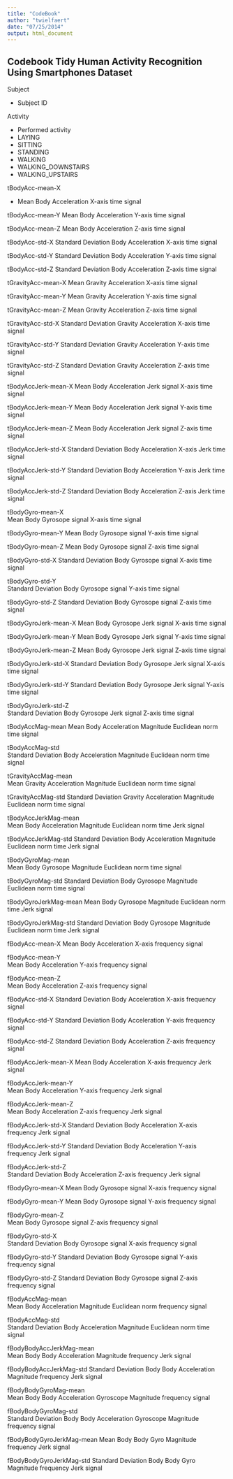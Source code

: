 ```yaml
---
title: "CodeBook"
author: "twielfaert"
date: "07/25/2014"
output: html_document
---
```


Codebook Tidy Human Activity Recognition Using Smartphones Dataset
------------------------------------------------------------------

Subject
*  Subject ID

Activity
*  Performed activity
*    LAYING
*    SITTING
*    STANDING
*    WALKING
*    WALKING_DOWNSTAIRS
*    WALKING_UPSTAIRS
    
tBodyAcc-mean-X
*  Mean Body Acceleration X-axis time signal
  
tBodyAcc-mean-Y
  Mean Body Acceleration Y-axis time signal
  
tBodyAcc-mean-Z
  Mean Body Acceleration Z-axis time signal
  
tBodyAcc-std-X
  Standard Deviation Body Acceleration X-axis time signal

tBodyAcc-std-Y
  Standard Deviation Body Acceleration Y-axis time signal

tBodyAcc-std-Z
  Standard Deviation Body Acceleration Z-axis time signal
  
tGravityAcc-mean-X
  Mean Gravity Acceleration X-axis time signal

tGravityAcc-mean-Y
  Mean Gravity Acceleration Y-axis time signal
  
tGravityAcc-mean-Z
  Mean Gravity Acceleration Z-axis time signal
  
tGravityAcc-std-X
  Standard Deviation Gravity Acceleration X-axis time signal
  
tGravityAcc-std-Y
  Standard Deviation Gravity Acceleration Y-axis time signal
  
tGravityAcc-std-Z
  Standard Deviation Gravity Acceleration Z-axis time signal
  
tBodyAccJerk-mean-X
  Mean Body Acceleration Jerk signal X-axis time signal
  
tBodyAccJerk-mean-Y
  Mean Body Acceleration Jerk signal Y-axis time signal
  
tBodyAccJerk-mean-Z
  Mean Body Acceleration Jerk signal Z-axis time signal
  
tBodyAccJerk-std-X
  Standard Deviation Body Acceleration X-axis Jerk time signal
  
tBodyAccJerk-std-Y
  Standard Deviation Body Acceleration Y-axis Jerk time signal
  
tBodyAccJerk-std-Z
  Standard Deviation Body Acceleration Z-axis Jerk time signal
  
tBodyGyro-mean-X     
  Mean Body Gyrosope signal X-axis time signal
  
tBodyGyro-mean-Y
  Mean Body Gyrosope signal Y-axis time signal
  
tBodyGyro-mean-Z
 Mean Body Gyrosope signal Z-axis time signal
 
tBodyGyro-std-X
  Standard Deviation Body Gyrosope signal X-axis time signal
  
tBodyGyro-std-Y           
  Standard Deviation Body Gyrosope signal Y-axis time signal
  
tBodyGyro-std-Z
  Standard Deviation Body Gyrosope signal Z-axis time signal
  
tBodyGyroJerk-mean-X
  Mean Body Gyrosope Jerk signal X-axis time signal
  
tBodyGyroJerk-mean-Y
  Mean Body Gyrosope Jerk signal Y-axis time signal

tBodyGyroJerk-mean-Z
  Mean Body Gyrosope Jerk signal Z-axis time signal
  
tBodyGyroJerk-std-X
  Standard Deviation Body Gyrosope Jerk signal X-axis time signal

tBodyGyroJerk-std-Y
  Standard Deviation Body Gyrosope Jerk signal Y-axis time signal

tBodyGyroJerk-std-Z      
  Standard Deviation Body Gyrosope Jerk signal Z-axis time signal

tBodyAccMag-mean
  Mean Body Acceleration Magnitude Euclidean norm time signal

tBodyAccMag-std       
  Standard Deviation Body Acceleration Magnitude Euclidean norm time signal
  
tGravityAccMag-mean       
  Mean Gravity Acceleration Magnitude Euclidean norm time signal
  
tGravityAccMag-std
  Standard Deviation Gravity Acceleration Magnitude Euclidean norm time signal
  
tBodyAccJerkMag-mean    
  Mean Body Acceleration Magnitude Euclidean norm time Jerk signal

tBodyAccJerkMag-std
  Standard Deviation Body Acceleration Magnitude Euclidean norm time Jerk signal
  
tBodyGyroMag-mean    
  Mean Body Gyrosope Magnitude Euclidean norm time signal

tBodyGyroMag-std
  Standard Deviation Body Gyrosope Magnitude Euclidean norm time signal
  
tBodyGyroJerkMag-mean
  Mean Body Gyrosope Magnitude Euclidean norm time Jerk signal

tBodyGyroJerkMag-std
  Standard Deviation Body Gyrosope Magnitude Euclidean norm time Jerk signal
  
fBodyAcc-mean-X
  Mean Body Acceleration X-axis frequency signal

fBodyAcc-mean-Y          
  Mean Body Acceleration Y-axis frequency signal

fBodyAcc-mean-Z           
  Mean Body Acceleration Z-axis frequency signal

fBodyAcc-std-X
  Standard Deviation Body Acceleration X-axis frequency signal

fBodyAcc-std-Y
  Standard Deviation Body Acceleration Y-axis frequency signal

fBodyAcc-std-Z
  Standard Deviation Body Acceleration Z-axis frequency signal

fBodyAccJerk-mean-X
  Mean Body Acceleration X-axis frequency Jerk signal

fBodyAccJerk-mean-Y      
  Mean Body Acceleration Y-axis frequency Jerk signal

fBodyAccJerk-mean-Z       
  Mean Body Acceleration Z-axis frequency Jerk signal

fBodyAccJerk-std-X
  Standard Deviation  Body Acceleration X-axis frequency Jerk signal

fBodyAccJerk-std-Y
  Standard Deviation  Body Acceleration Y-axis frequency Jerk signal

fBodyAccJerk-std-Z       
  Standard Deviation  Body Acceleration Z-axis frequency Jerk signal

fBodyGyro-mean-X
  Mean Body Gyrosope signal X-axis frequency signal

fBodyGyro-mean-Y
  Mean Body Gyrosope signal Y-axis frequency signal

fBodyGyro-mean-Z         
  Mean Body Gyrosope signal Z-axis frequency signal

fBodyGyro-std-X          
  Standard Deviation Body Gyrosope signal X-axis frequency signal

fBodyGyro-std-Y
  Standard Deviation Body Gyrosope signal Y-axis frequency signal

fBodyGyro-std-Z
  Standard Deviation Body Gyrosope signal Z-axis frequency signal

fBodyAccMag-mean      
  Mean Body Acceleration Magnitude Euclidean norm frequency signal
  
fBodyAccMag-std          
    Standard Deviation Body Acceleration Magnitude Euclidean norm time signal
    
fBodyBodyAccJerkMag-mean  
  Mean Body Body Acceleration Magnitude frequency Jerk signal

fBodyBodyAccJerkMag-std
  Standard Deviation Body Body Acceleration Magnitude frequency Jerk signal
  
fBodyBodyGyroMag-mean   
  Mean Body Body Acceleration Gyroscope Magnitude frequency signal
  
fBodyBodyGyroMag-std     
  Standard Deviation Body Body Acceleration Gyroscope Magnitude frequency signal

fBodyBodyGyroJerkMag-mean
  Mean Body Body Gyro Magnitude frequency Jerk signal

fBodyBodyGyroJerkMag-std 
  Standard Deviation Body Body Gyro Magnitude frequency Jerk signal
